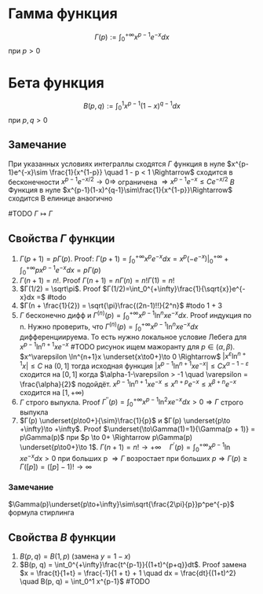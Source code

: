 # Гамма функция
$$Г(p) := \int_0^{+\infty}x^{p-1}e^{-x}dx$$ при $p > 0$
# Бета функция
$$B(p, q) := \int_0^1 x^{p-1}(1-x)^{q - 1}dx$$
при $p, q > 0$
## Замечание
При указанных условиях интеграллы сходятся
$Г$ функция в нуле $x^{p-1}e^{-x}\sim \frac{1}{x^{1-p}} \quad 1 - p < 1 \Rightarrow$ сходится
в бесконечности $x^{p-1}e^{-x/2}\to 0 \Rightarrow$ ограничена $\Rightarrow x^{p-1}e^{-x}\leq Ce^{-x/2}$
$B$ Функция в нуле $x^{p-1}(1-x)^{q-1}\sim\frac{1}{x^{1-p}}\Rightarrow$ сходится
В елинице анаогично

#TODO $Г \mapsto \Gamma$
## Свойства $Г$ функции
1. $Г(p+1)=pГ(p)$. Proof: $Г(p+1)= \int_0^{+\infty}x^pe^{-x}dx = x^p(-e^{-x})|_0^{+\infty}+\int_0^{+\infty}px^{p-1}e^{-x}dx=pГ(p)$
2. $Г(n + 1) = n!$. Proof $Г(n + 1) = nГ(n) = n!Г(1)=n!$
3. $Г(1/2) = \sqrt\pi$. Proof $Г(1/2)=\int_0^{+\infty}\frac{1}{\sqrt{x}}e^{-x}dx =$ #todo
4. $Г(n + \frac{1}{2}) = \sqrt{\pi}\frac{(2n-1)!!}{2^n}$ #todo 1 + 3
5. $Г$ бесконечно дифф и $Г^{(n)}(p)=\int_0^{+\infty}x^{p-1}\ln^nxe^{-x}dx$. Proof индукция по n. Нужно проверить, что $Г^{(n)}(p)=\int_0^{+\infty}x^{p-1}\ln^{n}xe^{-x}dx$ дифференциируема. То есть нужно локальное условие Лебега для $x^{p-1}\ln^{n+1}xe^{-x}$ #TODO рисунок ищем мажоранту для $p \in (\alpha, \beta)$. $x^\varepsilon \ln^{n+1}x \underset{x\to0+}\to 0 \Rightarrow$ $|x^\varepsilon\ln^{n+1}x|\leq C$ на $(0,1]$ тогда исходная функция $|x^{p-1}\ln^{n+1}xe^{-x}|\leq Cx^{\alpha-1-\varepsilon}$ сходится на $[0,1]$ когда $\alpha-1-\varepsilon > -1 \quad \varepsilon = \frac{\alpha}{2}$  подойдёт. $x^{p-1}\ln^{n + 1}xe^{-x}\leq x^{n + p}e^{-x} \leq x^{\beta + n}e^{-x}$ сходится на $[1, +\infty)$
6. $Г$ строго выпукла. Proof $Г^{\prime\prime}(p)=\int_0^{+\infty}x^{p-1}\ln^{2}xe^{-x}dx > 0 \Rightarrow Г$ строго выпукла
7. $Г(p) \underset{p\to0+}{\sim}\frac{1}{p}$    и $Г(p) \underset{p\to +\infty}\to +\infty$. Proof $\underset{\to\Gamma(1)=1}{\Gamma(p + 1)} = p\Gamma(p)$  при $p \to 0+ \Rightarrow p\Gamma(p) \underset{p\to0+}\to 1$.    $\Gamma(n+1) = n! \to + \infty \quad \Gamma^\prime(p)=\int_0^{+\infty}x^{p-1}\ln x e^{-x}dx > 0$ при больших p $\Rightarrow \Gamma$ возростает при больших $p \Rightarrow \Gamma(p) \geq \Gamma([p])=([p]-1)!\to \infty$
### Замечание
$\Gamma(p)\underset{p\to+\infty}\sim\sqrt{\frac{2\pi}{p}}p^pe^{-p}$ формула стирлинга
## Свойства $B$ функции
1. $B(p, q) = B(1, p)$ (замена $y = 1-x$)
2. $B(p, q) = \int_0^{+\infty}\frac{t^{p-1}}{(1+t)^{p+q}}dt$. Proof замена $x = \frac{t}{1+t} = \frac{-1}{1 + t} + 1 \quad dx = \frac{dt}{(1+t)^2} \quad B(p, q) = \int_0^1 x^{p-1}$ #TODO 